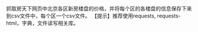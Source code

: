 抓取房天下网页中北京各区新房楼盘的价格，并将每个区的各楼盘的信息保存下来到csv文件中，每个区一个csv文件。
【提示】推荐使用requests, requests-html，字典，文件读写相关库。
